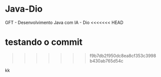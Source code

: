 # Java-Dio
GFT - Desenvolvimento Java com IA - Dio
<<<<<<< HEAD

testando o commit
=======
>>>>>>> f9b7db2f950dc8ea8cf353c3998b430ab765d54c

kk